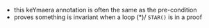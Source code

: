 - this keYmaera annotation is often the same as the pre-condition
- proves something is invariant when a loop (*)/ `STAR()` is in a proof
